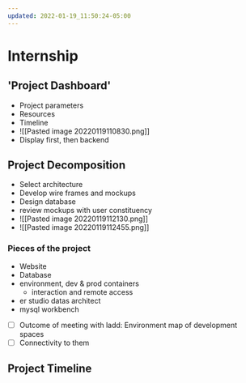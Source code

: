 ```yaml
---
updated: 2022-01-19_11:50:24-05:00
---
```

# Internship
## 'Project Dashboard'
* Project parameters
* Resources
* Timeline
* ![[Pasted image 20220119110830.png]]
* Display first, then backend

## Project Decomposition
* Select architecture
* Develop wire frames and mockups
* Design database
* review mockups with user constituency
* ![[Pasted image 20220119112130.png]]
* ![[Pasted image 20220119112455.png]]
### Pieces of the project
* Website
* Database
* environment, dev & prod containers
	* interaction and remote access
* er studio datas architect
* mysql workbench 

* [ ] Outcome of meeting with ladd: Environment map of development spaces
* [ ] Connectivity to them

## Project Timeline